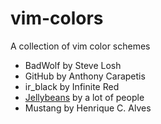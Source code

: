 # vim-colors

A collection of vim color schemes

- BadWolf by Steve Losh
- GitHub by Anthony Carapetis
- ir_black by Infinite Red
- [Jellybeans](github.com/nanotech/jellybeans.vim) by a lot of people
- Mustang by Henrique C. Alves
